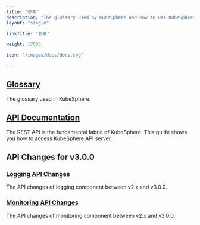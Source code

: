 ```yaml
---
title: "参考"
description: "The glossary used by KubeSphere and how to use KubeSphere API to build your own application"
layout: "single"

linkTitle: "参考"

weight: 17000

icon: "/images/docs/docs.svg"

---
```


## [Glossary](../api-reference/glossary/)

The glossary used in KubeSphere.

## [API Documentation](../api-reference/api-docs)

The REST API is the fundamental fabric of KubeSphere. This guide shows you how to access KubeSphere API server.

## API Changes for v3.0.0

### [Logging API Changes](../api-reference/api-changes/logging/)

The API changes of logging component between v2.x and v3.0.0.

### [Monitoring API Changes](../api-reference/api-changes/monitoring/)

The API changes of monitoring component between v2.x and v3.0.0.

